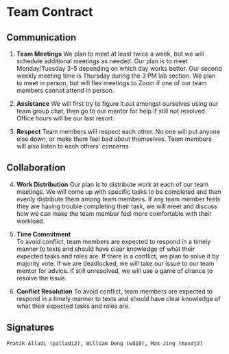 # Team Contract

## Communication
1. **Team Meetings** 
	We plan to meet at least twice a week, but we will schedule additional meetings as needed. Our plan is to meet Monday/Tuesday 3-5 depending on which day works better. Our second weekly meeting time is Thursday during the 3 PM lab section. We plan to meet in person, but will flex meetings to Zoom if one of our team members cannot attend in person. 

2. **Assistance** 
	We will first try to figure it out amongst ourselves using our team group chat, then go to our mentor for help if still not resolved. Office hours will be our last resort. 

3. **Respect** 
	Team members will respect each other. No one will put anyone else down, or make them feel bad about themselves. Team members will also listen to each others' concerns 

## Collaboration

4. **Work Distribution** 
	Our plan is to distribute work at each of our team meetings. We will come up with specific tasks to be completed and then evenly distribute them among team members. If any team member feels they are having trouble completing their task, we will meet and discuss how we can make the team member feel more comfortable with their workload.

5. **Time Commitment**  
	To avoid conflict, team members are expected to respond in a timely manner to texts and should have clear knowledge of what their expected tasks and roles are. If there is a conflict, we plan to solve it by majority vote. If we are deadlocked, we will take our issue to our team mentor for advice. If still unresolved, we will use a game of chance to resolve the issue.

6. **Conflict Resolution** 
	To avoid conflict, team members are expected to respond in a timely manner to texts and should have clear knowledge of what their expected tasks and roles are. 

## Signatures

	Pratik Alladi (palladi2), William Deng (wd10), Max Jing (maxdj2)